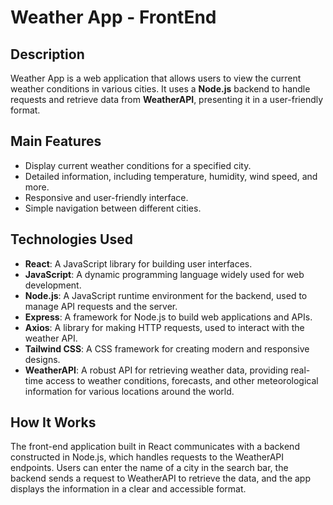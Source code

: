 # Weather App - FrontEnd

## Description
Weather App is a web application that allows users to view the current weather conditions in various cities. It uses a **Node.js** backend to handle requests and retrieve data from **WeatherAPI**, presenting it in a user-friendly format.

## Main Features
- Display current weather conditions for a specified city.
- Detailed information, including temperature, humidity, wind speed, and more.
- Responsive and user-friendly interface.
- Simple navigation between different cities.

## Technologies Used
- **React**: A JavaScript library for building user interfaces.
- **JavaScript**: A dynamic programming language widely used for web development.
- **Node.js**: A JavaScript runtime environment for the backend, used to manage API requests and the server.
- **Express**: A framework for Node.js to build web applications and APIs.
- **Axios**: A library for making HTTP requests, used to interact with the weather API.
- **Tailwind CSS**: A CSS framework for creating modern and responsive designs.
- **WeatherAPI**: A robust API for retrieving weather data, providing real-time access to weather conditions, forecasts, and other meteorological information for various locations around the world.

## How It Works
The front-end application built in React communicates with a backend constructed in Node.js, which handles requests to the WeatherAPI endpoints. Users can enter the name of a city in the search bar, the backend sends a request to WeatherAPI to retrieve the data, and the app displays the information in a clear and accessible format.
